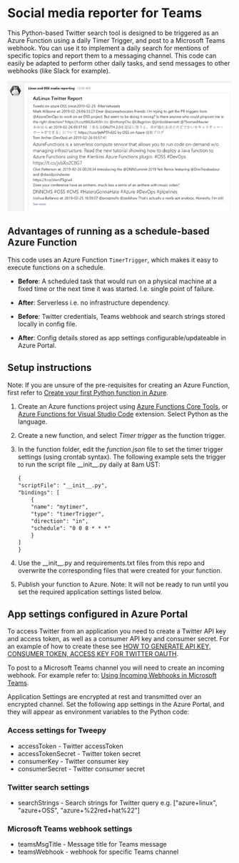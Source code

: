 # Social media reporter for Teams

This Python-based Twitter search tool is designed to be triggered as an Azure Function using a daily Timer Trigger, and post to a Microsoft Teams webhook. You can use it to implement a daily search for mentions of specific topics and report them to a messaging channel. This code can easily be adapted to perform other daily tasks, and send messages to other webhooks (like Slack for example).

![](../img/mediareport.png)

## Advantages of running as a schedule-based Azure Function

This code uses an Azure Function `TimerTrigger`, which makes it easy to execute functions on a schedule.

- __Before__: A scheduled task that would run on a physical machine at a fixed time or the next time it was started. I.e. single point of failure.
- __After__: Serverless i.e. no infrastructure dependency.

- __Before__: Twitter credentials, Teams webhook and search strings stored locally in config file.
- __After__: Config details stored as app settings configurable/updateable in Azure Portal.

## Setup instructions

Note: If you are unsure of the  pre-requisites for creating an Azure Function, first refer to [Create your first Python function in Azure](https://docs.microsoft.com/azure/azure-functions/functions-create-first-function-python).

1. Create an Azure functions project using [Azure Functions Core Tools](https://docs.microsoft.com/azure/azure-functions/functions-run-local#v2), or [Azure Functions for Visual Studio Code](https://marketplace.visualstudio.com/items?itemName=ms-azuretools.vscode-azurefunctions) extension. Select Python as the language.

2. Create a new function, and select _Timer trigger_ as the function trigger.

3. In the function folder, edit the _function.json_ file to set the timer trigger settings (using crontab syntax). The following example sets the trigger to run the script file \_\_init\_\_.py daily at 8am UST:
    ```
    {
    "scriptFile": "__init__.py",
    "bindings": [
        {
        "name": "mytimer",
        "type": "timerTrigger",
        "direction": "in",
        "schedule": "0 0 8 * * *"
        }
    ]
    }
    ```

4. Use the \_\_init\_\_.py and requirements.txt files from this repo and overwrite the corresponding files that were created for your function.

5. Publish your function to Azure. Note: It will not be ready to run until you set the required application settings listed below.

## App settings configured in Azure Portal

To access Twitter from an application you need to create a Twitter API key and access token, as well as a consumer API key and consumer secret. For an example of how to create these see [HOW TO GENERATE API KEY, CONSUMER TOKEN, ACCESS KEY FOR TWITTER OAUTH](http://www.spardadesign.com/how-to-generate-api-key-consumer-token-access-key-for-twitter-oauth/).

To post to a Microsoft Teams channel you will need to create an incoming webhook. For example refer to: [Using Incoming Webhooks in Microsoft Teams](http://itcloudpro.net/2017/09/29/office-365-using-incoming-webhooks-in-microsoft-teams/).

Application Settings are encrypted at rest and transmitted over an encrypted channel. Set the following app settings in the Azure Portal, and they will appear as environment variables to the Python code:

### Access settings for Tweepy
- accessToken - Twitter accessToken
- accessTokenSecret - Twitter token secret
- consumerKey - Twitter consumer key
- consumerSecret - Twitter consumer secret

### Twitter search settings
- searchStrings - Search strings for Twitter query e.g. ["azure+linux", "azure+OSS", "azure+%22red+hat%22"]

### Microsoft Teams webhook settings
- teamsMsgTitle - Message title for Teams message
- teamsWebhook - webhook for specific Teams channel
